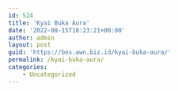 ```yaml
---
id: 524
title: 'Kyai Buka Aura'
date: '2022-08-15T18:23:21+00:00'
author: admin
layout: post
guid: 'https://bos.awn.biz.id/kyai-buka-aura/'
permalink: /kyai-buka-aura/
categories:
    - Uncategorized
---
```


